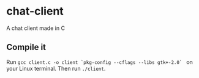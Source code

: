 # chat-client
A chat client made in C 

## Compile it
Run ```gcc client.c -o client `pkg-config --cflags --libs gtk+-2.0` ``` on your Linux terminal. Then run ```./client```.
